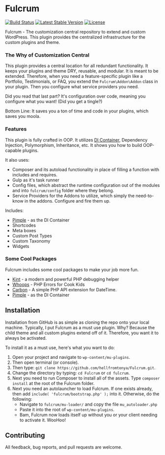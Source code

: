# Fulcrum

[![Build Status](https://travis-ci.org/wpfulcrum/fulcrum.svg?branch=develop)](https://travis-ci.org/wpfulcrum/fulcrum) 
[![Latest Stable Version](https://poser.pugx.org/wpfulcrum/fulcrum/v/stable)](https://packagist.org/packages/wpfulcrum/fulcrum) 
[![License](https://poser.pugx.org/wpfulcrum/fulcrum/license)](https://packagist.org/packages/wpfulcrum/fulcrum)

Fulcrum - The customization central repository to extend and custom WordPress. This plugin provides the centralized infrastructure for the custom plugins and theme.

### The Why of Customization Central
This plugin provides a central location for all redundant functionality.  It keeps your plugins and theme DRY, reusable, and modular.  It is meant to be extended.  Therefore, when you need a feature-specific plugin like a Portfolio, Testimonials, or FAQ, you extend the `Fulcrum\Addon\Addon` class in your plugin.  Then you configure what service providers you need.

Did you read that last part?  It's configuration over code, meaning you configure what you want! (Did you get a tingle?)

Bottom Line: It saves you a ton of time and code in your plugins, which saves you moola.

### Features
This plugin is fully crafted in OOP.  It utilizes [DI Container](http://pimple.sensiolabs.org/), Dependency Injection, Polymorphism, Inheritance, etc.  It shows you how to build OOP-capable plugins.

It also uses:
* Composer and its autoload functionality in place of filling a function with includes and requires.
* Gulp as it's task runner
* Config files, which abstract the runtime configuration out of the modules and into `fulcrum/config` folder where they belong.
* Service Providers for the Addons to utilize, which simply the need-to-know in the addons.  Configure and fire them up.
 
Includes:
* [Pimple](http://pimple.sensiolabs.org/) - as the DI Container
* Shortcodes     
* Meta boxes     
* Custom Post Types  
* Custom Taxonomy    
* Widgets

### Some Cool Packages
Fulcrum includes some cool packages to make your job more fun.
* [Kint](http://raveren.github.io/kint/) - a modern and powerful PHP debugging helper
* [Whoops](http://filp.github.io/whoops/) - PHP Errors for Cook Kids
* [Carbon](http://carbon.nesbot.com/) - A simple PHP API extension for DateTime.
* [Pimple](http://pimple.sensiolabs.org/) - as the DI Container

## Installation

Installation from GitHub is as simple as cloning the repo onto your local machine.  Typically, I put Fulcrum as a must use plugin.  Why? Because the child theme and all custom plugins extend off of it.  Therefore, you want it to always be activated.

To install it as a must use, here's what you want to do:

1. Open your project and navigate to `wp-content/mu-plugins`.
2. Then open terminal (or console).
3. Then type: `git clone https://github.com/hellfromtonya/Fulcrum.git`.
4. Change the directory by typing: `cd Fulcrum` or `cd fulcrum`.
5. Next you need to run Composer to install all of the assets. Type `composer install` at the root of the Fulcrum folder.
6. Next you need an autolauncher to load Fulcrum.  If one exists already, then add `include( 'fulcrum/bootstrap.php' );` into it.  Otherwise, do the following:
    * Navigate to `fulcrum/mu-loader/` and copy the file `mu_autoloader.php`
    * Paste it into the root of `wp-content/mu-plugins`.
    * Bam, Fulcrum now loads itself up without you or your client needing to activate it.  WooHoo!

## Contributing

All feedback, bug reports, and pull requests are welcome.